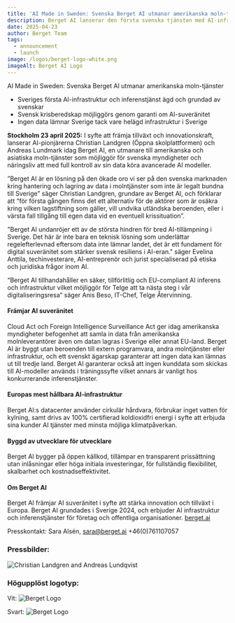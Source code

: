 ```yaml
---
title: 'AI Made in Sweden: Svenska Berget AI utmanar amerikanska moln-tjänster'
description: Berget AI lanserar den första svenska tjänsten med AI-infrastruktur och inferenstjänster i samma plattform
date: 2025-04-23
author: Berget Team
tags:
  - announcement
  - launch
image: /logos/berget-logo-white.png
imageAlt: Berget AI Logo
---
```


AI Made in Sweden: Svenska Berget AI utmanar amerikanska moln-tjänster

- Sveriges första AI-infrastruktur och inferenstjänst ägd och grundad av svenskar
- Svensk krisberedskap möjliggörs genom garanti om AI-suveränitet
- Ingen data lämnar Sverige tack vare helägd infrastruktur i Sverige

**Stockholm 23 april 2025:** I syfte att främja tillväxt och innovationskraft, lanserar AI-pionjärerna Christian Landgren (Öppna skolplattformen) och Andreas Lundmark idag Berget AI, en utmanare till amerikanska och asiatiska moln-tjänster som möjliggör för svenska myndigheter och näringsliv att med full kontroll av sin data köra avancerade AI modeller.

”Berget AI är en lösning på den ökade oro vi ser på den svenska marknaden kring hantering och lagring av data i molntjänster som inte är legalt bundna till Sverige” säger Christian Landgren, grundare av Berget AI, och förklarar att “för första gången finns det ett alternativ för de aktörer som är osäkra kring vilken lagstiftning som gäller, vill undvika utländska beroenden, eller i värsta fall tillgång till egen data vid en eventuell krissituation”.

"Berget AI undanröjer ett av de största hindren för bred AI-tillämpning i Sverige. Det här är inte bara en teknisk lösning som underlättar regelefterlevnad eftersom data inte lämnar landet, det är ett fundament för digital suveränitet som stärker svensk resiliens i AI-eran." säger Evelina Anttila, techinvesterare, AI-entreprenör och jurist specialiserad på etiska och juridiska frågor inom AI.

“Berget AI tillhandahåller en säker, tillförlitlig och EU-compliant AI inferens och infrastruktur vilket möjliggör för Telge att ta nästa steg i vår digitaliseringsresa” säger Anis Beso, IT-Chef, Telge Återvinning.

#### Främjar AI suveränitet

Cloud Act och Foreign Intelligence Surveillance Act ger idag amerikanska myndigheter befogenhet att samla in data från amerikanska molnleverantörer även om datan lagras i Sverige eller annat EU-land. Berget AI är byggt utan beroenden till extern programvara, andra molntjänster eller infrastruktur, och ett svenskt ägarskap garanterar att ingen data kan lämnas ut till tredje land. Berget AI garanterar också att ingen kunddata som skickas till AI-modeller används i träningssyfte vilket annars är vanligt hos konkurrerande inferenstjänster.

#### Europas mest hållbara AI-infrastruktur

Berget AI:s datacenter använder cirkulär hårdvara, förbrukar inget vatten för kylning, samt drivs av 100% certifierad koldioxidfri energi i syfte att erbjuda sina kunder AI tjänster med minsta möjliga klimatpåverkan.

#### Byggd av utvecklare för utvecklare

Berget AI bygger på öppen källkod, tillämpar en transparent prissättning utan inlåsningar eller höga initiala investeringar, för fullständig flexibilitet, skalbarhet och kostnadseffektivitet.

#### Om Berget AI

Berget AI främjar AI suveränitet i syfte att stärka innovation och tillväxt i Europa. Berget AI grundades i Sverige 2024, och erbjuder AI infrastruktur och inferenstjänster för företag och offentliga organisationer. [berget.ai](https://berget.ai/)

Presskontakt: Sara Alsén, [sara@berget.ai](mailto:sara@berget.ai) +46(0)761107057

### Pressbilder:

![Christian Landgren and Andreas Lundqvist](/team/christian-andreas.jpg)

### Högupplöst logotyp:

Vit:
![Berget Logo](/logos/berget-logo-white.png)

Svart:
![Berget Logo](/logos/berget-logo-black.png)
